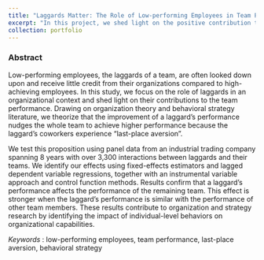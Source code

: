 ```yaml
---
title: "Laggards Matter: The Role of Low-performing Employees in Team Performance"
excerpt: "In this project, we shed light on the positive contribution that low-performing employees may bring to their co-workers and organizations."
collection: portfolio
---
```


### Abstract


Low-performing employees, the laggards of a team, are often looked down upon and receive little credit from their organizations compared to high-achieving employees. In this study, we focus on the role of laggards in an organizational context and shed light on their contributions to the team performance. Drawing on organization theory and behavioral strategy literature, we theorize that the improvement of a laggard’s performance nudges the whole team to achieve higher performance because the laggard’s coworkers experience “last-place aversion”. 

We test this proposition using panel data from an industrial trading company spanning 8 years with over 3,300 interactions between laggards and their teams. We identify our effects using fixed-effects estimators and lagged dependent variable regressions, together with an instrumental variable approach and control function methods. Results confirm that a laggard’s performance affects the performance of the remaining team. This effect is stronger when the laggard’s performance is similar with the performance of other team members. These results contribute to organization and strategy research by identifying the impact of individual-level behaviors on organizational capabilities.


*Keywords* : low-performing employees, team performance, last-place aversion, behavioral strategy
